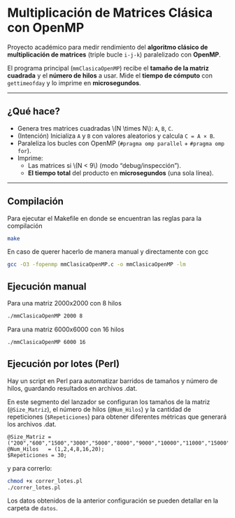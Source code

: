 # Multiplicación de Matrices Clásica con OpenMP

Proyecto académico para medir rendimiento del **algoritmo clásico de multiplicación de matrices** (triple bucle `i-j-k`) paralelizado con **OpenMP**.

El programa principal (`mmClasicaOpenMP`) recibe el **tamaño de la matriz cuadrada** y el **número de hilos** a usar. Mide el **tiempo de cómputo** con `gettimeofday` y lo imprime en **microsegundos**.

---

## ¿Qué hace?

- Genera tres matrices cuadradas \\(N \\times N\\): `A`, `B`, `C`.
- (Intención) Inicializa `A` y `B` con valores aleatorios y calcula `C = A × B`.
- Paraleliza los bucles con OpenMP (`#pragma omp parallel` + `#pragma omp for`).
- Imprime:
  - Las matrices si \\(N < 9\\) (modo “debug/inspección”).
  - **El tiempo total** del producto en **microsegundos** (una sola línea).
---

## Compilación

Para ejecutar el Makefile en donde se encuentran las reglas para la compilación

```bash
make
```
En caso de querer hacerlo de manera manual y directamente con gcc
```bash
gcc -O3 -fopenmp mmClasicaOpenMP.c -o mmClasicaOpenMP -lm
```
## Ejecución manual
Para una matriz 2000x2000 con 8 hilos

```bash
./mmClasicaOpenMP 2000 8
```
Para una matriz 6000x6000 con 16 hilos

```bash
./mmClasicaOpenMP 6000 16
```
## Ejecución por lotes (Perl)
Hay un script en Perl para automatizar barridos de tamaños y número de hilos, guardando resultados en archivos .dat.

En este segmento del lanzador se configuran los tamaños de la matriz (```@Size_Matriz```), el número de hilos (```@Num_Hilos```) y la cantidad de repeticiones (```$Repeticiones```) para obtener diferentes métricas que generará los archivos .dat.

```
@Size_Matriz = ("200","600","1500","3000","5000","8000","9000","10000","11000","15000","19000","20000");
@Num_Hilos   = (1,2,4,8,16,20);
$Repeticiones = 30;
```
y para correrlo: 
```bash
chmod +x correr_lotes.pl
./correr_lotes.pl
```
Los datos obtenidos de la anterior configuración se pueden detallar en la carpeta de ```datos```.
